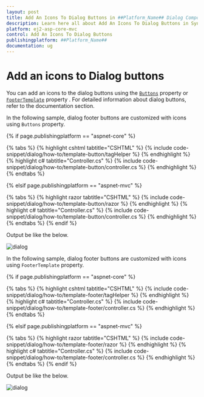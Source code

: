 ```yaml
---
layout: post
title: Add An Icons To Dialog Buttons in ##Platform_Name## Dialog Component
description: Learn here all about Add An Icons To Dialog Buttons in Syncfusion ##Platform_Name## Dialog component and more.
platform: ej2-asp-core-mvc
control: Add An Icons To Dialog Buttons
publishingplatform: ##Platform_Name##
documentation: ug
---
```



# Add an icons to Dialog buttons

You can add an icons to the dialog buttons using the [`Buttons`](https://help.syncfusion.com/cr/aspnetcore-js2/Syncfusion.EJ2.Popups.Dialog.html#Syncfusion_EJ2_Popups_Dialog_Buttons) property or [`FooterTemplate`](https://help.syncfusion.com/cr/aspnetcore-js2/Syncfusion.EJ2.Popups.Dialog.html#Syncfusion_EJ2_Popups_Dialog_FooterTemplate) property . For detailed information about dialog buttons, refer to the documentation section.

In the following sample, dialog footer buttons are customized with icons using `Buttons` property.

{% if page.publishingplatform == "aspnet-core" %}

{% tabs %}
{% highlight cshtml tabtitle="CSHTML" %}
{% include code-snippet/dialog/how-to/template-button/tagHelper %}
{% endhighlight %}
{% highlight c# tabtitle="Controller.cs" %}
{% include code-snippet/dialog/how-to/template-button/controller.cs %}
{% endhighlight %}
{% endtabs %}

{% elsif page.publishingplatform == "aspnet-mvc" %}

{% tabs %}
{% highlight razor tabtitle="CSHTML" %}
{% include code-snippet/dialog/how-to/template-button/razor %}
{% endhighlight %}
{% highlight c# tabtitle="Controller.cs" %}
{% include code-snippet/dialog/how-to/template-button/controller.cs %}
{% endhighlight %}
{% endtabs %}
{% endif %}



Output be like the below.

![dialog](../images/dialog-btn-icon.png)

In the following sample, dialog footer buttons are customized with icons using `FooterTemplate` property.

{% if page.publishingplatform == "aspnet-core" %}

{% tabs %}
{% highlight cshtml tabtitle="CSHTML" %}
{% include code-snippet/dialog/how-to/template-footer/tagHelper %}
{% endhighlight %}
{% highlight c# tabtitle="Controller.cs" %}
{% include code-snippet/dialog/how-to/template-footer/controller.cs %}
{% endhighlight %}
{% endtabs %}

{% elsif page.publishingplatform == "aspnet-mvc" %}

{% tabs %}
{% highlight razor tabtitle="CSHTML" %}
{% include code-snippet/dialog/how-to/template-footer/razor %}
{% endhighlight %}
{% highlight c# tabtitle="Controller.cs" %}
{% include code-snippet/dialog/how-to/template-footer/controller.cs %}
{% endhighlight %}
{% endtabs %}
{% endif %}



Output be like the below.

![dialog](../images/dialog-btn-icon.png)